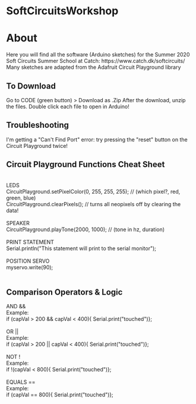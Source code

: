 # SoftCircuitsWorkshop
<h1>About</h1>
Here you will find all the software (Arduino sketches) for the Summer 2020 Soft Circuits Summer School at Catch: https://www.catch.dk/softcircuits/
Many sketches are adapted from the Adafruit Circuit Playground library

<h2>To Download</h2>
Go to CODE (green button) > Download as .Zip 
After the download, unzip the files. 
Double click each file to open in Arduino!

<h2>Troubleshooting</h2>
I'm getting a "Can't Find Port" error: try pressing the "reset" button on the Circuit Playground twice! 

<h2>Circuit Playground Functions Cheat Sheet</h2>
</br>
LEDS</br>
CircuitPlayground.setPixelColor(0, 255,   255,   255); // (which pixel?, red, green, blue)</br>
CircuitPlayground.clearPixels(); // turns all neopixels off by clearing the data!</br>
</br>
SPEAKER</br>
CircuitPlayground.playTone(2000, 1000); // (tone in hz, duration)</br>
</br>
PRINT STATEMENT</br>
Serial.println("This statement will print to the serial monitor");</br>
</br>
POSITION SERVO</br>
myservo.write(90);</br>
</br>
<h2>Comparison Operators & Logic</h2>
AND && </br>
Example:</br>
if (capVal > 200 && capVal < 400){ Serial.print("touched")};</br></br>
OR || </br>
Example:</br>
if (capVal > 200 || capVal < 400){ Serial.print("touched")};</br></br>
NOT ! </br>
Example:</br>
if !(capVal < 800){ Serial.print("touched")};</br></br>
EQUALS == </br>
Example:</br>
if (capVal == 800){ Serial.print("touched")};</br></br>

